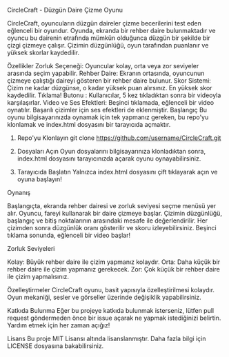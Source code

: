 CircleCraft - Düzgün Daire Çizme Oyunu

CircleCraft, oyuncuların düzgün daireler çizme becerilerini test eden eğlenceli bir oyundur. Oyunda, ekranda bir rehber daire bulunmaktadır ve oyuncu bu dairenin etrafında mümkün olduğunca düzgün bir şekilde bir çizgi çizmeye çalışır. Çizimin düzgünlüğü, oyun tarafından puanlanır ve yüksek skorlar kaydedilir.

Özellikler
Zorluk Seçeneği: Oyuncular kolay, orta veya zor seviyeler arasında seçim yapabilir.
Rehber Daire: Ekranın ortasında, oyuncunun çizmeye çalıştığı daireyi gösteren bir rehber daire bulunur.
Skor Sistemi: Çizim ne kadar düzgünse, o kadar yüksek puan alırsınız. En yüksek skor kaydedilir.
Tıklama! Butonu : Kullanıcılar, 5 kez tıkladıktan sonra bir videoyla karşılaşırlar.
Video ve Ses Efektleri: Beşinci tıklamada, eğlenceli bir video oynatılır. Başarılı çizimler için ses efektleri de eklenmiştir.
Başlangıç
Bu oyunu bilgisayarınızda oynamak için tek yapmanız gereken, bu repo'yu klonlamak ve index.html dosyasını bir tarayıcıda açmaktır.

1. Repo'yu Klonlayın
git clone https://github.com/username/CircleCraft.git

2. Dosyaları Açın
Oyun dosyalarını bilgisayarınıza klonladıktan sonra, index.html dosyasını tarayıcınızda açarak oyunu oynayabilirsiniz.

3. Tarayıcıda Başlatın
Yalnızca index.html dosyasını çift tıklayarak açın ve oyuna başlayın!

Oynanış

Başlangıçta, ekranda rehber dairesi ve zorluk seviyesi seçme menüsü yer alır.
Oyuncu, fareyi kullanarak bir daire çizmeye başlar.
Çizimin düzgünlüğü, başlangıç ve bitiş noktalarının arasındaki mesafe ile değerlendirilir.
Her çizimden sonra düzgünlük oranı gösterilir ve skoru izleyebilirsiniz.
Beşinci tıklama sonunda, eğlenceli bir video başlar!

Zorluk Seviyeleri

Kolay: Büyük rehber daire ile çizim yapmanız kolaydır.
Orta: Daha küçük bir rehber daire ile çizim yapmanız gerekecek.
Zor: Çok küçük bir rehber daire ile çizim yapmalısınız.

Özelleştirmeler
CircleCraft oyunu, basit yapısıyla özelleştirilmesi kolaydır. Oyun mekaniği, sesler ve görseller üzerinde değişiklik yapabilirsiniz. 

Katkıda Bulunma
Eğer bu projeye katkıda bulunmak isterseniz, lütfen pull request göndermeden önce bir issue açarak ne yapmak istediğinizi belirtin. Yardım etmek için her zaman açığız!

Lisans
Bu proje MIT Lisansı altında lisanslanmıştır. Daha fazla bilgi için LICENSE dosyasına bakabilirsiniz.
